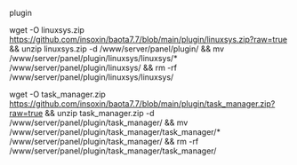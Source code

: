 plugin

wget -O linuxsys.zip https://github.com/insoxin/baota7.7/blob/main/plugin/linuxsys.zip?raw=true && unzip linuxsys.zip -d /www/server/panel/plugin/ && mv /www/server/panel/plugin/linuxsys/linuxsys/* /www/server/panel/plugin/linuxsys/ && rm -rf /www/server/panel/plugin/linuxsys/linuxsys/


wget -O task_manager.zip https://github.com/insoxin/baota7.7/blob/main/plugin/task_manager.zip?raw=true && unzip task_manager.zip -d /www/server/panel/plugin/task_manager/ && mv /www/server/panel/plugin/task_manager/task_manager/* /www/server/panel/plugin/task_manager/ && rm -rf /www/server/panel/plugin/task_manager/task_manager/
